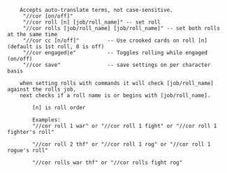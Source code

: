 
        Accepts auto-translate terms, not case-sensitive.
         "//cor [on/off]"
         "//cor roll [n] [job/roll_name]" -- set roll
		 "//cor rolls [job/roll_name] [job/roll_name]" -- set both rolls at the same time
         "//cor cc [n/off]"         -- Use crooked cards on roll [n] (default is 1st roll, 0 is off)
		 "//cor engaged|e"			-- Toggles rolling while engaged (on/off)
         "//cor save"               -- save settings on per character basis
            
        when setting rolls with commands it will check [job/roll_name] against the rolls job,
        next checks if a roll name is or begins with [job/roll_name].
        
            [n] is roll order

            Examples:
            "//cor roll 1 war" or "//cor roll 1 fight" or "//cor roll 1 fighter's roll"
            
            "//cor roll 2 thf" or "//cor roll 1 rog" or "//cor roll 1 rogue's roll"
			
			"//cor rolls war thf" or "//cor rolls fight rog"
